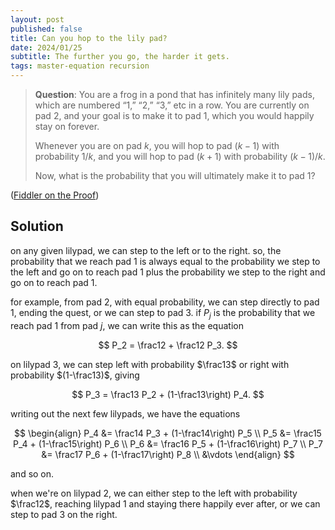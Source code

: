 ```yaml
---
layout: post
published: false
title: Can you hop to the lily pad?
date: 2024/01/25
subtitle: The further you go, the harder it gets.
tags: master-equation recursion
---
```


>**Question**: You are a frog in a pond that has infinitely many lily pads, which are numbered “1,” “2,” “3,” etc in a row. You are currently on pad $2$, and your goal is to make it to pad $1$, which you would happily stay on forever.
>
>Whenever you are on pad $k$, you will hop to pad $(k−1)$ with probability $1/k$, and you will hop to pad $(k+1)$ with probability $(k−1)/k$.
>
>Now, what is the probability that you will ultimately make it to pad $1$?

<!--more-->

([Fiddler on the Proof](URL))

## Solution

on any given lilypad, we can step to the left or to the right. so, the probability that we reach pad $1$ is always equal to the probability we step to the left and go on to reach pad $1$ plus the probability we step to the right and go on to reach pad $1$. 

for example, from pad $2$, with equal probability, we can step directly to pad $1$, ending the quest, or we can step to pad $3$. if $P_j$ is the probability that we reach pad $1$ from pad $j$, we can write this as the equation

$$ P_2 = \frac12 + \frac12 P_3. $$

on lilypad $3$, we can step left with probability $\frac13$ or right with probability $(1-\frac13)$, giving

$$ P_3 = \frac13 P_2 + (1-\frac13\right) P_4. $$

writing out the next few lilypads, we have the equations

$$
  \begin{align}
    P_4 &= \frac14 P_3 + (1-\frac14\right) P_5 \\
    P_5 &= \frac15 P_4 + (1-\frac15\right) P_6 \\
    P_6 &= \frac16 P_5 + (1-\frac16\right) P_7 \\
    P_7 &= \frac17 P_6 + (1-\frac17\right) P_8 \\
      &\vdots
  \end{align}
$$

and so on.


when we're on lilypad $2$, we can either step to the left with probability $\frac12$, reaching lilypad $1$ and staying there happily ever after, or we can step to pad $3$ on the right. 

<br>
